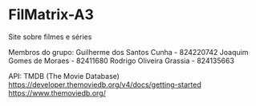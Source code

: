 # FilMatrix-A3
Site sobre filmes e séries

Membros do grupo:
Guilherme dos Santos Cunha - 824220742
Joaquim Gomes de Moraes - 82411680
Rodrigo Oliveira Grassia - 824135663

API:
TMDB (The Movie Database)
https://developer.themoviedb.org/v4/docs/getting-started
https://www.themoviedb.org/
